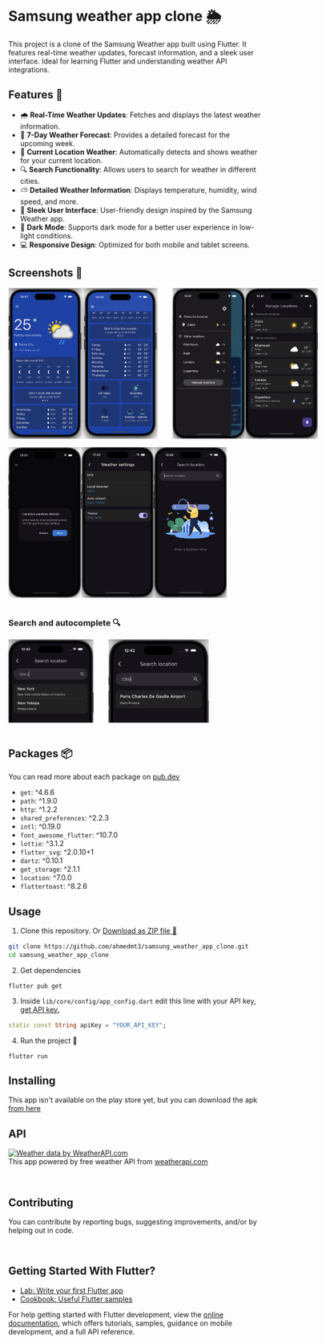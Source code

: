 # Samsung weather app clone 🌦️

This project is a clone of the Samsung Weather app built using Flutter. It features real-time weather updates, forecast information, and a sleek user interface. Ideal for learning Flutter and understanding weather API integrations.


## Features 🌟
- 🌧️ **Real-Time Weather Updates**: Fetches and displays the latest weather information.
- 📆 **7-Day Weather Forecast**: Provides a detailed forecast for the upcoming week.
- 📍 **Current Location Weather**: Automatically detects and shows weather for your current location.
- 🔍 **Search Functionality**: Allows users to search for weather in different cities.
- ⛅ **Detailed Weather Information**: Displays temperature, humidity, wind speed, and more.
- 📱 **Sleek User Interface**: User-friendly design inspired by the Samsung Weather app.
- 🌚 **Dark Mode**: Supports dark mode for a better user experience in low-light conditions.
- 💻 **Responsive Design**: Optimized for both mobile and tablet screens.

## Screenshots 📸

<div style="display: flex;">
  <img src="assets/screenshots/home2.png" alt="Texas Cairo Weather Screenshot" height="300">
  <img src="assets/screenshots/details.png" alt="Details Home Page" height="300" style="margin-right: 30px;">
  <img src="assets/screenshots/drawer.png" alt="Drawer Screenshot" height="300">
  <img src="assets/screenshots/locations_view.png" alt="Locations View" height="300">
</div>
<br>
<div style="display: flex;">
   <img src="assets/screenshots/dialog.png" alt="Alert Dialog" height="300">
   <img src="assets/screenshots/settings.png" alt="Alert Dialog" height="300">
   <img src="assets/screenshots/search.png" alt="Search Page" height="300" style="margin-right: 30px;">
</div>
<br>

### Search and autocomplete 🔍

<div style="display: flex;">
  <img src="assets/screenshots/search1.png" alt="Search Page" width="170" style="margin-right: 30px;">
  <img src="assets/screenshots/search2.png" alt="Search Page" width="200">
</div>
<br>

## Packages 📦
You can read more about each package on [pub.dev](https://www.pub.dev)

- `get`: ^4.6.6
- `path`: ^1.9.0
- `http`: ^1.2.2
- `shared_preferences`: ^2.2.3
- `intl`: ^0.19.0
- `font_awesome_flutter`: ^10.7.0
- `lottie`: ^3.1.2
- `flutter_svg`: ^2.0.10+1
- `dartz`: ^0.10.1
- `get_storage`: ^2.1.1
- `location`: ^7.0.0
- `fluttertoast`: ^8.2.6

## Usage
1. Clone this repository. Or [Download as ZIP file 📁](https://github.com/ahmedmt3/samsung_weather_app_clone/archive/refs/heads/main.zip)
```bash
git clone https://github.com/ahmedmt3/samsung_weather_app_clone.git
cd samsung_weather_app_clone
```
2. Get dependencies

```
flutter pub get
```

3. Inside `lib/core/config/app_config.dart` edit this line with your API key, [get API key.](https://www.weatherapi.com/login.aspx)
```dart
static const String apiKey = "YOUR_API_KEY";
```

4. Run the project 🎉
```
flutter run
```

## Installing
This app isn't available on the play store yet, but you can download the apk [from here]()

## API

<a href="https://www.weatherapi.com/" title="Free Weather API"><img src='https://cdn.weatherapi.com/v4/images/weatherapi_logo.png' alt="Weather data by WeatherAPI.com" border="0"></a>
<br>
This app powered by free weather API from [weatherapi.com](https://www.weatherapi.com)

<br>

## Contributing
You can contribute by reporting bugs, suggesting improvements, and/or by helping out in code.

</br>

## Getting Started With Flutter?

- [Lab: Write your first Flutter app](https://docs.flutter.dev/get-started/codelab)
- [Cookbook: Useful Flutter samples](https://docs.flutter.dev/cookbook)

For help getting started with Flutter development, view the
[online documentation](https://docs.flutter.dev/), which offers tutorials,
samples, guidance on mobile development, and a full API reference.
